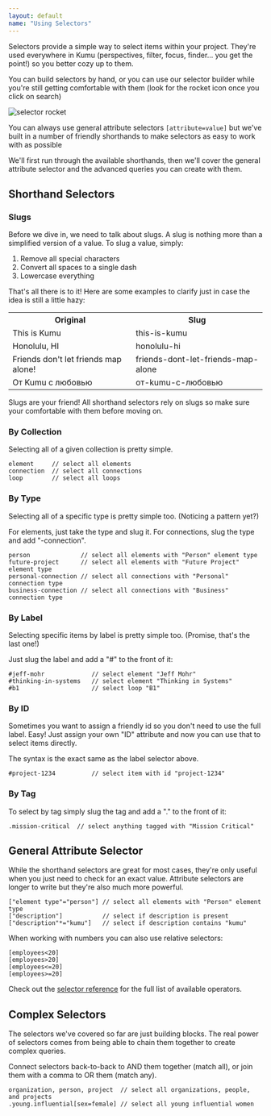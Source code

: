 ```yaml
---
layout: default
name: "Using Selectors"
---
```


Selectors provide a simple way to select items within your project.
They're used everywhere in Kumu (perspectives, filter, focus, finder...
you get the point!) so you better cozy up to them.

You can build selectors by hand, or you can use our selector builder while you're
still getting comfortable with them (look for the rocket icon once you click on search)

![selector rocket](/images/selector-rocket.png)

You can always use general attribute selectors `[attribute=value]` but we've
built in a number of friendly shorthands to make selectors as easy to work
with as possible

We'll first run through the available shorthands, then we'll cover the general
attribute selector and the advanced queries you can create with them.

## Shorthand Selectors

### Slugs

Before we dive in, we need to talk about slugs. A slug is nothing more than
a simplified version of a value. To slug a value, simply:

1. Remove all special characters
2. Convert all spaces to a single dash
3. Lowercase everything

That's all there is to it! Here are some examples to clarify just in case the
idea is still a little hazy:

<table class="table">
  <tr><th>Original</th><th>Slug</th></tr>
  <tr><td>This is Kumu</td><td>this-is-kumu</td></tr>
  <tr><td>Honolulu, HI</td><td>honolulu-hi</td></tr>
  <tr><td>Friends don't let friends map alone!</td><td>friends-dont-let-friends-map-alone</td></tr>
  <tr><td>От Kumu с любовью</td><td>от-kumu-с-любовью</td>
</table>

Slugs are your friend! All shorthand selectors rely on slugs so make sure
your comfortable with them before moving on.

### By Collection

Selecting all of a given collection is pretty simple.

```
element     // select all elements
connection  // select all connections
loop        // select all loops
```

### By Type

Selecting all of a specific type is pretty simple too. (Noticing a pattern yet?)

For elements, just take the type and slug it. For connections, slug the type
and add "-connection".

```
person              // select all elements with "Person" element type
future-project      // select all elements with "Future Project" element type
personal-connection // select all connections with "Personal" connection type
business-connection // select all connections with "Business" connection type
```

### By Label

Selecting specific items by label is pretty simple too.
(Promise, that's the last one!)

Just slug the label and add a "#" to the front of it:

```
#jeff-mohr             // select element "Jeff Mohr"
#thinking-in-systems   // select element "Thinking in Systems"
#b1                    // select loop "B1"
```

### By ID

Sometimes you want to assign a friendly id so you don't need to use the
full label. Easy! Just assign your own "ID" attribute and now you can use that
to select items directly.

The syntax is the exact same as the label selector above.

```
#project-1234          // select item with id "project-1234"
```

### By Tag

To select by tag simply slug the tag and add a "." to the front of it:

```
.mission-critical  // select anything tagged with "Mission Critical"
```

## General Attribute Selector

While the shorthand selectors are great for most cases, they're only useful when
you just need to check for an exact value.  Attribute selectors are longer to
write but they're also much more powerful.

```
["element type"="person"] // select all elements with "Person" element type
["description"]           // select if description is present
["description"*="kumu"]   // select if description contains "kumu"
```

When working with numbers you can also use relative selectors:

```
[employees<20]
[employees>20]
[employees<=20]
[employees>=20]
```

Check out the [selector reference](/references/css-selector-reference.html)
for the full list of available operators.

## Complex Selectors

The selectors we've covered so far are just building blocks.  The real power
of selectors comes from being able to chain them together to create complex
queries.

Connect selectors back-to-back to AND them together (match all),
or join them with a comma to OR them (match any).

```
organization, person, project  // select all organizations, people, and projects
.young.influential[sex=female] // select all young influential women
```
